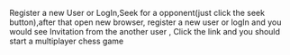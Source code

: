 Register a new User or LogIn,Seek for a opponent(just click the seek button),after that open new  browser,
register a new user or logIn and you would see Invitation from the another user ,
Click the link and you should start a multiplayer chess game

